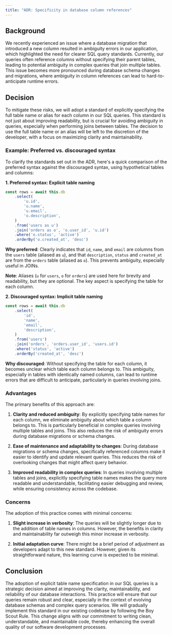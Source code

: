 ```yaml
---
title: "ADR: Specificity in database column references"
---
```


## Background

We recently experienced an issue where a database migration that introduced a new column resulted in ambiguity errors in our application, which highlighted the need for clearer SQL query standards. Currently, our queries often reference columns without specifying their parent tables, leading to potential ambiguity in complex queries that join multiple tables. This issue becomes more pronounced during database schema changes and migrations, where ambiguity in column references can lead to hard-to-anticipate runtime errors.

## Decision

To mitigate these risks, we will adopt a standard of explicitly specifying the full table name or alias for each column in our SQL queries. This standard is not just about improving readability, but is crucial for avoiding ambiguity in queries, especially when performing joins between tables. The decision to use the full table name or an alias will be left to the discretion of the developer, with a focus on maximizing clarity and maintainability.

### Example: Preferred vs. discouraged syntax

To clarify the standards set out in the ADR, here's a quick comparison of the preferred syntax against the discouraged syntax, using hypothetical tables and columns:

**1. Preferred syntax: Explicit table naming**

```ts
const rows = await this.db
    .select(
        'u.id', 
        'u.name', 
        'u.email',
        'o.description',
    )
    .from('users as u')
    .join('orders as o', 'o.user_id', 'u.id')
    .where('o.status', 'active')
    .orderBy('o.created_at', 'desc')
```

**Why preferred**: Clearly indicates that `id`, `name`, and `email` are columns from the `users` table (aliased as `u`), and that `description`, `status` and `created_at` are from the `orders` table (aliased as `o`). This prevents ambiguity, especially useful in JOINs.

**Note**: Aliases (`u` for `users`, `o` for `orders`) are used here for brevity and readability, but they are optional. The key aspect is specifying the table for each column.

**2. Discouraged syntax: Implicit table naming**

```ts
const rows = await this.db
    .select(
        'id', 
        'name', 
        'email',
        'description',
    )
    .from('users')
    .join('orders', 'orders.user_id', 'users.id')
    .where('status', 'active')
    .orderBy('created_at', 'desc')
```

**Why discouraged**: Without specifying the table for each column, it becomes unclear which table each column belongs to. This ambiguity, especially in tables with identically named columns, can lead to runtime errors that are difficult to anticipate, particularly in queries involving joins.

### Advantages

The primary benefits of this approach are:

1. **Clarity and reduced ambiguity**: By explicitly specifying table names for each column, we eliminate ambiguity about which table a column belongs to. This is particularly beneficial in complex queries involving multiple tables and joins. This also reduces the risk of ambiguity errors during database migrations or schema changes.

2. **Ease of maintenance and adaptability to changes**: During database migrations or schema changes, specifically referenced columns make it easier to identify and update relevant queries. This reduces the risk of overlooking changes that might affect query behavior.

3. **Improved readability in complex queries**: In queries involving multiple tables and joins, explicitly specifying table names makes the query more readable and understandable, facilitating easier debugging and review, while ensuring consistency across the codebase.

### Concerns

The adoption of this practice comes with minimal concerns:

1. **Slight increase in verbosity**: The queries will be slightly longer due to the addition of table names in columns. However, the benefits in clarity and maintainability far outweigh this minor increase in verbosity.

2. **Initial adaptation curve**: There might be a brief period of adjustment as developers adapt to this new standard. However, given its straightforward nature, this learning curve is expected to be minimal.

## Conclusion

The adoption of explicit table name specification in our SQL queries is a strategic decision aimed at improving the clarity, maintainability, and reliability of our database interactions. This practice will ensure that our queries remain robust and clear, especially in the context of evolving database schemas and complex query scenarios. We will gradually implement this standard in our existing codebase by following the Boy Scout Rule. This change aligns with our commitment to writing clean, understandable, and maintainable code, thereby enhancing the overall quality of our software development processes.
